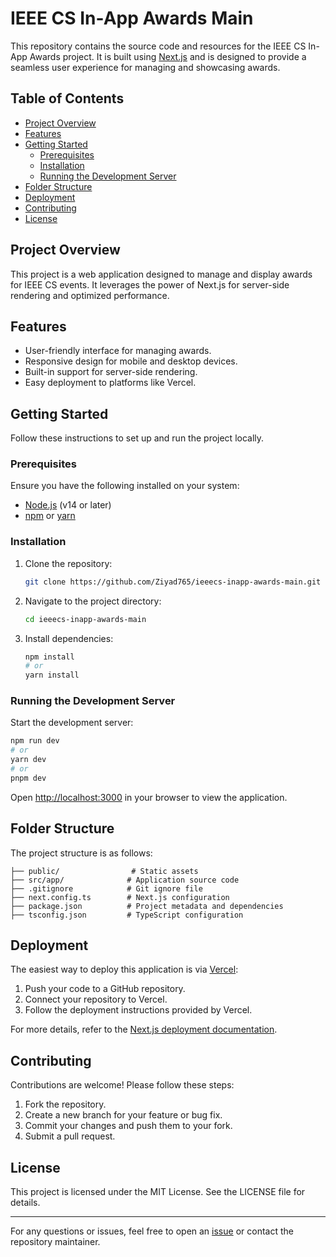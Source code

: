 
# IEEE CS In-App Awards Main

This repository contains the source code and resources for the IEEE CS In-App Awards project. It is built using [Next.js](https://nextjs.org/) and is designed to provide a seamless user experience for managing and showcasing awards.

## Table of Contents

- [Project Overview](#project-overview)
- [Features](#features)
- [Getting Started](#getting-started)
  - [Prerequisites](#prerequisites)
  - [Installation](#installation)
  - [Running the Development Server](#running-the-development-server)
- [Folder Structure](#folder-structure)
- [Deployment](#deployment)
- [Contributing](#contributing)
- [License](#license)

## Project Overview

This project is a web application designed to manage and display awards for IEEE CS events. It leverages the power of Next.js for server-side rendering and optimized performance.

## Features

- User-friendly interface for managing awards.
- Responsive design for mobile and desktop devices.
- Built-in support for server-side rendering.
- Easy deployment to platforms like Vercel.

## Getting Started

Follow these instructions to set up and run the project locally.

### Prerequisites

Ensure you have the following installed on your system:

- [Node.js](https://nodejs.org/) (v14 or later)
- [npm](https://www.npmjs.com/) or [yarn](https://yarnpkg.com/)

### Installation

1. Clone the repository:
   ```bash
   git clone https://github.com/Ziyad765/ieeecs-inapp-awards-main.git
   ```
2. Navigate to the project directory:
   ```bash
   cd ieeecs-inapp-awards-main
   ```
3. Install dependencies:
   ```bash
   npm install
   # or
   yarn install
   ```

### Running the Development Server

Start the development server:

```bash
npm run dev
# or
yarn dev
# or
pnpm dev
```

Open [http://localhost:3000](http://localhost:3000/) in your browser to view the application.

## Folder Structure

The project structure is as follows:

```
├── public/                # Static assets
├── src/app/              # Application source code
├── .gitignore            # Git ignore file
├── next.config.ts        # Next.js configuration
├── package.json          # Project metadata and dependencies
├── tsconfig.json         # TypeScript configuration
```

## Deployment

The easiest way to deploy this application is via [Vercel](https://vercel.com/):

1. Push your code to a GitHub repository.
2. Connect your repository to Vercel.
3. Follow the deployment instructions provided by Vercel.

For more details, refer to the [Next.js deployment documentation](https://nextjs.org/docs/app/building-your-application/deploying).

## Contributing

Contributions are welcome! Please follow these steps:

1. Fork the repository.
2. Create a new branch for your feature or bug fix.
3. Commit your changes and push them to your fork.
4. Submit a pull request.

## License

This project is licensed under the MIT License. See the LICENSE file for details.

---

For any questions or issues, feel free to open an [issue](https://github.com/Ziyad765/ieeecs-inapp-awards-main/issues) or contact the repository maintainer.

